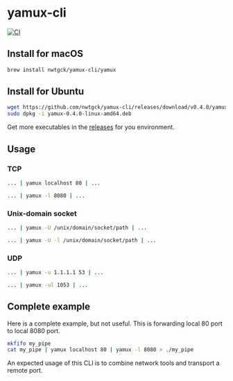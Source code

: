 # yamux-cli
[![CI](https://github.com/nwtgck/yamux-cli/actions/workflows/ci.yml/badge.svg)](https://github.com/nwtgck/yamux-cli/actions/workflows/ci.yml)

## Install for macOS

```bash
brew install nwtgck/yamux-cli/yamux
```

## Install for Ubuntu

```bash
wget https://github.com/nwtgck/yamux-cli/releases/download/v0.4.0/yamux-0.4.0-linux-amd64.deb
sudo dpkg -i yamux-0.4.0-linux-amd64.deb
```

Get more executables in the [releases](https://github.com/nwtgck/yamux-cli/releases) for you environment.

## Usage

### TCP

```bash
... | yamux localhost 80 | ...
```

```bash
... | yamux -l 8080 | ...
```

### Unix-domain socket

```bash
... | yamux -U /unix/domain/socket/path | ...
```

```bash
... | yamux -U -l /unix/domain/socket/path | ...
```

### UDP

```bash
... | yamux -u 1.1.1.1 53 | ...
```

```bash
... | yamux -ul 1053 | ...
```

## Complete example
Here is a complete example, but not useful. This is forwarding local 80 port to local 8080 port.

```bash
mkfifo my_pipe
cat my_pipe | yamux localhost 80 | yamux -l 8080 > ./my_pipe 
```

An expected usage of this CLI is to combine network tools and transport a remote port.
